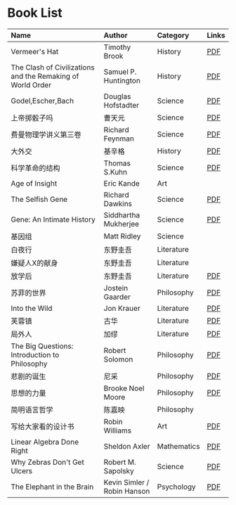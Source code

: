 # Book List

| Name | Author | Category | Links
| :--- | :----- | :------- | :---
| Vermeer's Hat | Timothy Brook | History |[PDF](https://github.com/TechXSummit/Reading/blob/master/assets/History/Timothy%20Brook%20-%20Vermeer's%20Hat_%20The%20Seventeenth%20Century%20and%20the%20Dawn%20of%20the%20Global%20World%20(2007%2C%20Bloomsbury%20Press).pdf)
| The Clash of Civilizations and the Remaking of World Order | Samuel P. Huntington | History |[PDF](https://github.com/TechXSummit/Reading/blob/master/assets/History/Samuel%20P.%20Huntington%20-%20The%20Clash%20of%20Civilizations%20and%20the%20Remaking%20of%20World%20Order%20(1996%2C%20Simon%20_%20Schuster).pdf)
| Godel,Escher,Bach | Douglas Hofstadter | Science |[PDF](https://github.com/TechXSummit/Reading/blob/master/assets/Science/Douglas%20R.%20Hofstadter%20-%20G%C3%B6del%2C%20Escher%2C%20Bach_%20An%20Eternal%20Golden%20Braid%20(1994%2C%20Basic%20Books).pdf)
| 上帝掷骰子吗 | 曹天元 | Science | [PDF](https://github.com/TechXSummit/Reading/raw/master/assets/Science/上帝掷骰子吗.pdf)
| 费曼物理学讲义第三卷 | Richard Feynman | Science |[PDF](https://github.com/TechXSummit/Reading/blob/master/assets/Science/-%20Feynman%20Physics%20Lectures%20V3.pdf)
| 大外交 | 基辛格 | History |[PDF](https://github.com/TechXSummit/Reading/blob/master/assets/History/%E4%BA%A8%E5%88%A9%C2%B7%E5%9F%BA%E8%BE%9B%E6%A0%BC%EF%BC%9A%E5%A4%A7%E5%A4%96%E4%BA%A4%20(%E6%89%AB%E6%8F%8F%E7%89%88).pdf)
| 科学革命的结构 | Thomas S.Kuhn | Science |[PDF](https://github.com/TechXSummit/Reading/blob/master/assets/Science/%E7%A7%91%E5%AD%A6%E9%9D%A9%E5%91%BD%E7%9A%84%E7%BB%93%E6%9E%84.pdf)
| Age of Insight | Eric Kande | Art |
| The Selfish Gene | 	Richard Dawkins | Science |[PDF](https://github.com/TechXSummit/Reading/blob/master/assets/Science/The%20Selfish%20Gene.pdf)
| Gene: An Intimate History | Siddhartha Mukherjee | Science |[PDF](https://github.com/TechXSummit/Reading/blob/master/assets/Science/Mukherjee%2C%20Siddhartha%20-%20The%20gene%20an%20intimate%20history%20(2016%2C%20Scribner).epub)
| 基因组 | Matt Ridley | Science |
| 白夜行 | 东野圭吾 | Literature |
| 嫌疑人X的献身 | 东野圭吾 | Literature |
| 放学后 | 东野圭吾 | Literature |[PDF](https://github.com/TechXSummit/Reading/blob/master/assets/Literature/%5B%E6%94%BE%E5%AD%A6%E5%90%8E%5D.(%E3%81%BB%E3%81%86%E3%81%8B%E3%81%94).%E4%B8%9C%E9%87%8E%E5%9C%AD%E5%90%BE.%E6%96%87%E5%AD%97%E7%89%88V2.pdf)
| 苏菲的世界 | Jostein Gaarder | Philosophy |[PDF](https://github.com/TechXSummit/Reading/blob/master/assets/Philosophy/Jostein%20Gaarder%20-%20Sophie's%20World_%20A%20Novel%20about%20the%20History%20of%20Philosophy%20(1996%2C%20Berkley).pdf)
| Into the Wild | Jon Krauer | Literature |[PDF](https://github.com/TechXSummit/Reading/blob/master/assets/Literature/Jon%20Krakauer%20-%20Into%20the%20Wild%20(1997%2C%20Anchor).pdf)
| 芙蓉镇 | 古华 | Literature |[PDF](https://github.com/TechXSummit/Reading/blob/master/assets/Literature/%E5%8F%A4%E5%8D%8E%EF%BC%9A%E3%80%8A%E8%8A%99%E8%93%89%E9%95%87%E3%80%8B.pdf)
| 局外人 | 加缪 | Literature |[PDF](https://github.com/TechXSummit/Reading/blob/master/assets/Literature/%E5%8A%A0%E7%BC%AA%C2%B7%E5%B1%80%E5%A4%96%E4%BA%BA.pdf)
| The Big Questions: Introduction to Philosophy | Robert Solomon | Philosophy |[PDF](https://github.com/TechXSummit/Reading/blob/master/assets/Philosophy/The%20Big%20Questions_%20A%20Short%20Introduction%20to%20Philosophy%20(2013%2C%20Cengage%20Learning).pdf)
| 悲剧的诞生 | 尼采 | Philosophy |[PDF](https://github.com/TechXSummit/Reading/blob/master/assets/Philosophy/Nietzsche%20-%20The%20Birth%20Of%20Tragedy%20.pdf)
| 思想的力量 | Brooke Noel Moore | Philosophy |[PDF](https://github.com/TechXSummit/Reading/blob/master/assets/Philosophy/Philosophy-The-Power-of-Ideas.pdf)
| 简明语言哲学 | 陈嘉映 | Philosophy |
| 写给大家看的设计书 | Robin Williams | Art |[PDF](https://github.com/TechXSummit/Reading/blob/master/assets/Art/Non-Designer-s-Design-Book-The-3rd-Edition-.pdf)
| Linear Algebra Done Right | Sheldon Axler | Mathematics |[PDF](https://github.com/TechXSummit/Reading/blob/master/assets/Mathematics/Linear%20Algebra%20Done%20Right.pdf)
| Why Zebras Don't Get Ulcers | Robert M. Sapolsky | Science |[PDF](https://github.com/TechXSummit/Reading/blob/master/assets/Science/Robert%20M.%20Sapolsky-Why%20Zebras%20Don't%20Get%20Ulcers_%20An%20Updated%20Guide%20To%20Stress%2C%20Stress%20Related%20Diseases%2C%20and%20Coping%2C%203rd%20Edition%20(2004).pdf)
| The Elephant in the Brain | Kevin Simler / Robin Hanson  | Psychology |[PDF](https://github.com/TechXSummit/Reading/blob/master/assets/Psychology/Kevin%20Simler%2C%20Robin%20Hanson-The%20Elephant%20in%20the%20Brain_%20Hidden%20Motives%20in%20Everyday%20Life-Oxford%20University%20Press%20(2018).pdf)
